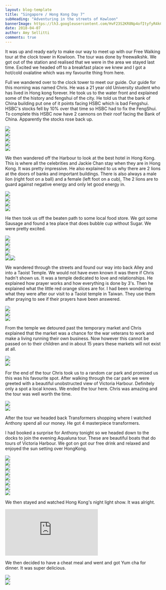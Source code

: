 ```yaml
---
layout: blog-template
title: "Singapore / Hong Kong Day 7"
subHeading: "Adventuring in the streets of Kowloon"
bannerImage: https://lh3.googleusercontent.com/HvF23S2KR8Np4ofItyfyR4kC0Sk5IEcHPQtUnelMEBWA56cMz8tEuKA9LOnCTz_Q_tqAO7rEhnbVSufgR4vLjpUnFIOoEDxKYsotM99HoboyfwXFKTVfsWYJGGAhrkvEgqpFRrHgeA=w2400
date: 2018-04-07
author: Amy Sellitti
comments: true
---
```


It was up and ready early to make our way to meet up with our Free Walking tour at the clock tower in Kowloon. The tour was done by freewalkshk. We got out of the station and realised that we were in the area we stayed last time. Excited we headed off to a breakfast place we knew and I got a hot/cold ovalatine which was my favourite thing from here.

Full we wandered over to the clock tower to meet our guide. Our guide for this morning was named Chris. He was a 21 year old University student who has lived in Hong kong forever. He took us to the water front and explained some of the history and fengshui of the city. He told us that the bank of China building put one of it points facing HSBC which is bad Fengshui. HSBC's stocks fell by 10% over that time so HSBC had to fix the FengShui. To complete this HSBC now have 2 cannons on their roof facing the Bank of China. Apparently the stocks rose back up. 

<div class="center-image"><img src="https://lh3.googleusercontent.com/eqmMRfGZkGLyc2gkNLF5BXf4eZ-9EHt9burPopISSOvuO9FxZB22P8Smlxpb_HABAiOJJ89bAZjekJ0cE8-umfNW6JcXbvK9lfY_XNcnVQkTqR5WImKVKLRivLztOAsWi3lE7X2QGw=w2400" /></div>
<div class="center-image"><img src="https://lh3.googleusercontent.com/81K84Fr8GfFKIOUAbNDM9x26tbr-mzlKFFzMtBhY3Xs9b1dV-bKOgHtrixTDr06rnm-FdD2rZHfxMJj-8Fy7UKPO9v7JemoyV9CGhMfSV8DufdfoWjv9REqkVi5bQ73xW2ggKBWlUg=w2400" /></div>
<div class="center-image"><img src="https://lh3.googleusercontent.com/sogwT18rDVW9_QyeMGLh_FNlaL-Ebyfcuyz7qmc4wlr_p4zv8osJS01MMY7OrrEovNc7y7hFDaYUY0WG-mniyjNQ9rgFer8t--zX0awEbpWGslkQqgu5ryKse7M1-lX-AlO_BQ9ppA=w2400" /></div>
<div class="center-image"><img src="https://lh3.googleusercontent.com/GLW0HBX4FqPrH-dpoI8_i7acmOeemG6NxHeenGTxuF7tWy6c52EkXtAwMdFSWu-xovbE5V12cxXk_5Epwp5wPIoGgtKYJ7Bcp1YhnbFuXQZtaWVLdUqDgXfvnSqZHyGIbqO3pyQHtg=w2400" /></div>
<div class="center-image"><img src="https://www.squarefoot.com.hk/images/new/thespace/Article_593_content2.jpg" /></div>

We then wandered off the Harbour to look at the best hotel in Hong Kong. This is where all the celebrities and Jackie Chan stay when they are in Hong Kong. It was pretty impressive. He also explained to us why there are 2 lions at the doors of banks and important buildings. There is also always a male lion (right foot on a ball) and a female (left foot on a cub), The 2 lions are to guard against negative energy and only let good energy in.

<div class="center-image"><img src="https://lh3.googleusercontent.com/d9casNNt0meczGrPVHCiRMhcfawfF7pJ4uCgay50X1obwAISN7UcvDzQrzhnH3IG1SPHERcFKY7tU6ii11QNyijneO1l8FiwG6xZAn_Tl1K111VJcGiGBwuCi0J3SlzkrovYlICEAA=w2400" /></div>
<div class="center-image"><img src="https://lh3.googleusercontent.com/uumeYOu-RL7mEZeqA5emJH7Sk6AV6yg140046s4gHt5EsqDGbaFqjXz8rRbNT0JxoSIaaXHfIPKxNCYHNfkdyVpL2qoXupHRcrbn_tYZtImOZkR3N7vsHySIK-e4Zp7iRaNl5U0NUg=w2400" /></div>
<div class="center-image"><img src="https://lh3.googleusercontent.com/Go0Rh5fUbsPV78lHPCGbw-2p1K5TUrYotEyOTPwBb-sGXgerwkdcqlZy73oBj8E8Tc6CcX1RseDmdnHrgwp1VQkwyOoH4yBSYYOHyHK4eXSD2k_B_l8OfGiH_unq1G7AHRxx_mbMkw=w2400" /></div>
<div class="center-image"><img src="https://lh3.googleusercontent.com/DqEPga7CJpB63H24L3FIZlGf5j0gU3cnjukgkQsZbmIDY6JyYQn9ffoDquCahxJ9CNGONYjMZ3EJW09vme1G-4Gv_CMXoS2an4C7Qc6HJiGeQ8TzWQG16xvdVlR1uDEDacXNcDjKyg=w2400" /></div>

He then took us off the beaten path to some local food store. We got some Sausage and found a tea place that does bubble cup without Sugar. We were pretty excited. 
<div class="center-image"><img src="https://lh3.googleusercontent.com/ht811F84K_4_bCld7mMpSO0bsjlt9SYIApp462cT_AyiszqctcZ5KSKN4t5bHhIvSUZgyc1oazwbOvSz8thEUZJ-82VheLSRcR1fjC4Qo4UDq7elSvPTJW70G5MAnr5AWc0DfGJMeQ=w2400" /></div>
<div class="center-image"><img src="https://lh3.googleusercontent.com/mK6df4RjEikbd8CpLb0nODjn2aJpMSfsCKKJS_H-qnzUiWiPZqkI0wxguWV-mrkjRtL7PMyG475UhYHNH-YrpLyUNr6_j7yGz5C3x93VWpJzww4eN0EFMFscmhscgcHm4oK2akYnLw=w2400" /></div>
<div class="center-image"><img src="https://lh3.googleusercontent.com/kmxEL9fSfpSwJrouPlDQ6kXxlNpsc3BbpEX7yBDxV-be5Q776e5I0Z-CiM_ndVfZDTpRxc3SMK143Ve20RSUa_FFGbI95u9BnUy86b9R1L6NZDBOD5JeCOabfcH1bKz55C0ydgD_bA=w2400" /></div>
<div class="center-image"><img src="https://lh3.googleusercontent.com/S3bsGaq_bLibeZqrYxI3CvcpejGxGQW3zXMnRVHwIVzvho3odAN_I67t6phC4WlGzgDH1NqcAQwByyOhMS8KfJvy0dFD5id4_Pd1-lG8z_CJIVpzbCLwVMZIgtAM75Gy7MFZ3waMNQ=w2400" /></div>
<div class="center-image"><img src="https://lh3.googleusercontent.com/COvU6CFioWqznDMF7Rxy85QcBX07M6Kv_mgl8OqqxiO6_68UeUZrajLy10huQMeiALtUfqf-CN4RC_eUNTCkbvjq5hpyFDujNFReMETLa0ged2rAd9-FkJfGQqkLHq3NPczmVwE63g=w2400 /></div>
<div class="center-image"><img src="https://lh3.googleusercontent.com/Xp2s_qCkPM5SZVQErRc7MufYxOE-iZHJGZg9HmvVqfatnRRbcSJ267Nx1riyTbER6rYZkp5go1a_PL_YoOPb4CE6Pm76thDYPCjQKk1pwROCAP7Ht0DdppeST-IKTARur_GElKcZuw=w2400" /></div>

We wandered through the streets and found our way into back Alley and into a Taoist Temple. We would not have even known it was there if Chris hadn't shown us. It was a temple dedicated to love and relationships. He explained how prayer works and how everything is done by 3's. Then he explained what the little red orange slices are for. I had been wondering what they were after our visit to a Taoist temple in Taiwan.  They use them after praying to see if their prayers have been answered. 

<div class="center-image"><img src="https://lh3.googleusercontent.com/KMc9KCCkx1gibMcl7BmndPLvFDNU8eiAZkbv5XVFHiez_7aulW6s5j79cFOL_ftg3PgE9mKfM0vX55De9zTt4i8gl458Ke9yiVkxZkpnxU2T2y79gMcgCR0xDuOaaICggUdYKgoPQw=w2400" /></div>
<div class="center-image"><img src="https://lh3.googleusercontent.com/2pS1ktiekde52zSFWNZKa_Fda5QmwvJIgWGgq8oypcJzLthu5P-BSEhl30-YMsd0UNQz_Yy69aAyELqYV4LB4QXGnmUwaOm8eOmHWIEVa5Scoj2cFlJYnPDfdLiXU5xhRpZKStETuQ=w2400" /></div>
<div class="center-image"><img src="https://lh3.googleusercontent.com/re8WVkzTs6uOsfb4g8xOr1BZhS4lg4rt0RwZFaRYd_HfLrF5f5_HQ2xZjsR7b9gTKWWHrKvVKUSiCPjyzuvMZDHVzkauVEbkfxGLplI1B3TKAWX3037gBQLpCvxdFyxtpSN-9A1e7w=w2400" /></div>

From the temple we detoured past the temporary market and Chris explained that the market was a chance for the war veterans to work and make a living running their own business. Now however this cannot be passed on to their children and in about 15 years these markets will not exist at all. 

<div class="center-image"><img src="https://lh3.googleusercontent.com/RNKXCvyUnnVc9Z2VIUxfeLI_DVPqHjxglH752rYqqX9GzvbQJIVZ2wFSqhzIBLWVHglnb2dSK6IKbbMRQvwfuGgYzAJPDWSQw6Q_iqqXGhkGRWBRjDP5Aq4R8SGCtDKRj7IZ6I2mgg=w2400" /></div>
<div class="center-image"><img src="https://lh3.googleusercontent.com/deUyGHQlAYWIkgYAkRtG6aWYcntp4n5jctSPd4DzG3xm1mzgsP2V1BObtJsMKLvwPVGtZYIKxyXMwB97EmzNjdFlAiN_0k3ErXIrPALOmM4CdP_DZ7n6AAUgWuYLlPGQmGPz1qe6Jg=w2400" /></div>

For the end of the tour Chris took us to a random car park and promised us this was his favourite spot. After walking through the car park we were greeted with a beautiful unobstructed view of Victoria Harbour. Definitely only a spot a local knows. We ended the tour here. Chris was amazing and the tour was well worth the time.

<div class="center-image"><img src="https://lh3.googleusercontent.com/Mm211WgN6gXUUJbYsZMaXaZE4mh-BBKRHBeaBPppS8Nw98JsujLlgK4G1ahR08X8aspl66woe8CxG6_yOadTj9-JG6XoltdFKJHWu23fg8Hmw1TEgKxcWWB7AoVjT7BG6d6VeymmHw=w2400" /></div>
<div class="center-image"><img src="https://lh3.googleusercontent.com/EAAbaK7DkDniOBVfF0jH5qiY5WBCkSec_7JK7zvD6LmsSgDVeBk3_bsUWKHf2RT6ucTqRomRIHau1YoZpwTCa_vVDg22ysJMotoq-VzkkvYt8KbviDmy2T5aQUmudSak0aGjpL7x1Q=w2400" /></div>

After the tour we headed back Transformers shopping where I watched Anthony spend all our money. He got 4 masterpiece transformers. 

I had booked a surprise for Anthony tonight so we headed down to the docks to join the evening Aqualuna tour. These are beautiful boats that do tours of Victoria Harbour. We got on got our free drink and relaxed and enjoyed the sun setting over HongKong. 

<div class="center-image"><img src="https://lh3.googleusercontent.com/gyzDDG7AsDSdr2Ak_IqqI_O2clTeEjUhugfwc0eyJDFppcOyog6i-nNu2NOMobKHS3g-LV7cV2thzb-wws8bAG5WnNU6S0Fcyd3Z_fTdDwtN5Ci45t9RKcd9Zy_RU2aF8OwWQxY0hQ=w2400" /></div>
<div class="center-image"><img src="https://lh3.googleusercontent.com/Qv-SH2pyQnpNXUxmnle1cW4a3gLQGcE1pdcuvzLrlZYHCA-JhIT0jWMsj2AZsPqBInfeTC4NPoZAnJs-_OwvIxu3WPERTaRfYGqtu3ZGCt2TgwPkerPXFsMDz__do8eXSsrC6RO2Lg=w2400" /></div>
<div class="center-image"><img src="https://lh3.googleusercontent.com/AePCGBjxgMgfpXY6XIQGrQ0hvSv2eLfriXcCyalpFQ6UgGPaYX4ROYrkCchNq1Cj4WgN4rvNmjAeXoad6p9d6GDaQxmZVKGSVVpT0AyoM6HbC3NMekOZRplt7yLxvHQbJwa4Pyd9XQ=w2400" /></div>
<div class="center-image"><img src="https://lh3.googleusercontent.com/VCh3Qlshc1cROm1Qei3dmiL6c_thDpiEQalqIN9BRFMcVWaAqXwA9D0VQLz7adv1vV_x3VVxiiWOhe_3SnbU12LGg3w-i-gcdNVvQZLLCCBLJBlnwHwBAs9hsQiXkxo4BWyn-j-SGA=w2400" /></div>
<div class="center-image"><img src="https://lh3.googleusercontent.com/sP5G7cXIDzqVWgAqbLk8wYDWWLic6YBACaFuzLyu0wNMpq1h1CYa554LjJFHlnmhCWpp93K2dRq1HX2umvwdXOGWv89BehFMtnbBSDpnAtu5DDhNLGV1XvzKWMxLGpl_lq1U_O3u7w=w2400" /></div>
<div class="center-image"><img src="https://lh3.googleusercontent.com/HvF23S2KR8Np4ofItyfyR4kC0Sk5IEcHPQtUnelMEBWA56cMz8tEuKA9LOnCTz_Q_tqAO7rEhnbVSufgR4vLjpUnFIOoEDxKYsotM99HoboyfwXFKTVfsWYJGGAhrkvEgqpFRrHgeA=w2400" /></div>
<div class="center-image"><img src="https://lh3.googleusercontent.com/TWWuSdr78Q8bvoGwc4py0QhoniBgvp1gGXrQwtghlMCtgn3113BGyw4UCrLcqcNbnF39bh2-VGohtAT0K9QAYNdp757yYu3BdNcYBrwV0wejDA0yVseB_ZbEi7I5XG825qtwreyhuw=w2400" /></div>
<div class="center-image"><img src="https://lh3.googleusercontent.com/g5wbeCBt0-wPaJoZkTQ-_3yJtdckpWo4HRh5W0tRrlY29uiqMRwZ7GYCV92aBlJ-cVeBErwM0t3m-_dBo-NuaUw2DqxmDJqU4v8kDPOnEf_ctT1vAnn9l66MAga2LTNwTs6Rs7iUFA=w2400" /></div>

We then stayed and watched Hong Kong's night light show. It was alright. 
<div class="center-video"><iframe src="https://www.youtube.com/embed/7iIyfSXinpg" frameborder="0" allow="autoplay; encrypted-media" allowfullscreen></iframe></div>

We then decided to have a cheat meal and went and got Yum cha for dinner. It was super delicious. 

<div class="center-image"><img src="https://lh3.googleusercontent.com/QgDAbCYb9EzTCzASs2p-S1xgRy8GjBgv11HB_xQx6jv6qFUOxaF9pMiYGS3zWkcrDz1lHZD_fP97Ms4KvL3qvobraaQ8D_fAoTz7AOz2dy0z5qvCEnokeK49TtlEnaMSCye-K90L_g=w2400" /></div>
<div class="center-image"><img src="https://lh3.googleusercontent.com/-HdaZ09evsYXFxURz5Zd-PlxlWQgy6eukMcQIK1s3wQIBLHr6TtuV8uxtruwmpW6c_trIebRW3bZIpurhQMR2MYGei4Rf1N48jKcIdbDjs9rasMOR9EPWOcVsrFMB7nQdwBSYs65dA=w2400" /></div>








